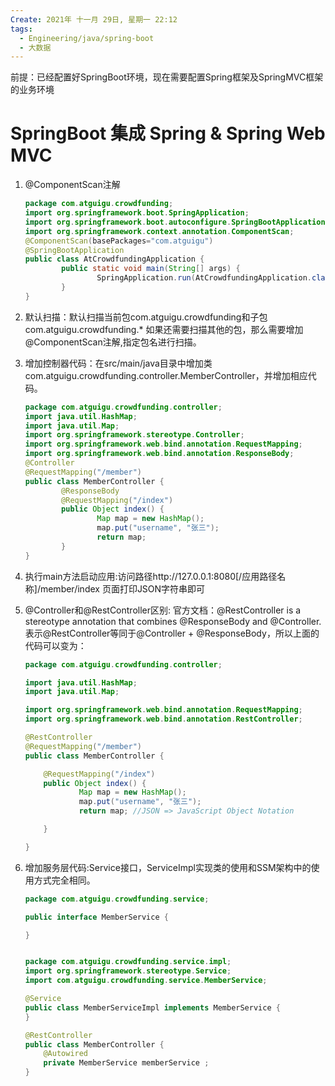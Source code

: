 ```yaml
---
Create: 2021年 十一月 29日, 星期一 22:12
tags: 
  - Engineering/java/spring-boot
  - 大数据
---
```


前提：已经配置好SpringBoot环境，现在需要配置Spring框架及SpringMVC框架的业务环境 
# SpringBoot 集成 Spring & Spring Web MVC
1. @ComponentScan注解
	```java
	package com.atguigu.crowdfunding;
	import org.springframework.boot.SpringApplication;
	import org.springframework.boot.autoconfigure.SpringBootApplication;
	import org.springframework.context.annotation.ComponentScan;
	@ComponentScan(basePackages="com.atguigu") 
	@SpringBootApplication
	public class AtCrowdfundingApplication {
			public static void main(String[] args) {
					SpringApplication.run(AtCrowdfundingApplication.class, args);
			}
	}

	```

2. 默认扫描：默认扫描当前包com.atguigu.crowdfunding和子包com.atguigu.crowdfunding.*
如果还需要扫描其他的包，那么需要增加@ComponentScan注解,指定包名进行扫描。
3. 增加控制器代码：在src/main/java目录中增加类com.atguigu.crowdfunding.controller.MemberController，并增加相应代码。
	```java
	package com.atguigu.crowdfunding.controller;
	import java.util.HashMap;
	import java.util.Map;
	import org.springframework.stereotype.Controller;
	import org.springframework.web.bind.annotation.RequestMapping;
	import org.springframework.web.bind.annotation.ResponseBody;
	@Controller
	@RequestMapping("/member")
	public class MemberController {
			@ResponseBody
			@RequestMapping("/index")
			public Object index() {
					Map map = new HashMap();
					map.put("username", "张三");
					return map;
			}
	}
	```
4. 执行main方法启动应用:访问路径http://127.0.0.1:8080[/应用路径名称]/member/index 页面打印JSON字符串即可

5. @Controller和@RestController区别:
	官方文档：@RestController is a stereotype annotation that combines @ResponseBody and @Controller.表示@RestController等同于@Controller + @ResponseBody，所以上面的代码可以变为：
	```java
	package com.atguigu.crowdfunding.controller;

	import java.util.HashMap;  
	import java.util.Map;

	import org.springframework.web.bind.annotation.RequestMapping;  
	import org.springframework.web.bind.annotation.RestController;

	@RestController  
	@RequestMapping("/member")  
	public class MemberController {

		@RequestMapping("/index")  
		public Object index() {  
				Map map = new HashMap();  
				map.put("username", "张三");  
				return map; //JSON => JavaScript Object Notation

		}

	}

	```

6. 增加服务层代码:Service接口，ServiceImpl实现类的使用和SSM架构中的使用方式完全相同。
	```java
	package com.atguigu.crowdfunding.service;
 
	public interface MemberService {

	}
	
	
	package com.atguigu.crowdfunding.service.impl;
	import org.springframework.stereotype.Service; 
	import com.atguigu.crowdfunding.service.MemberService;

	@Service
	public class MemberServiceImpl implements MemberService {
	}

	@RestController
	public class MemberController {
		@Autowired
		private MemberService memberService ;
	}

	
	```
